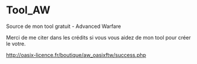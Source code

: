 # Tool_AW
Source de mon tool gratuit - Advanced Warfare

Merci de me citer dans les crédits si vous vous aidez de mon tool pour créer le votre.


http://oasix-licence.fr/boutique/aw_oasixftw/success.php
